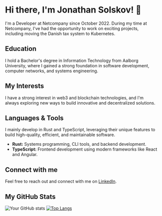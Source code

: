 # Hi there, I'm Jonathan Solskov! 👋

I'm a Developer at Netcompany since October 2022. During my time at Netcompany, I've had the opportunity to work on exciting projects, including moving the Danish tax system to Kubernetes.

## Education

I hold a Bachelor's degree in Information Technology from Aalborg University, where I gained a strong foundation in software development, computer networks, and systems engineering.

## My Interests

I have a strong interest in web3 and blockchain technologies, and I'm always exploring new ways to build innovative and decentralized solutions.

## Languages & Tools

I mainly develop in Rust and TypeScript, leveraging their unique features to build high-quality, efficient, and maintainable software.

- **Rust:** Systems programming, CLI tools, and backend development.
- **TypeScript:** Frontend development using modern frameworks like React and Angular.

## Connect with me

Feel free to reach out and connect with me on [LinkedIn](https://www.linkedin.com/in/solskov/).

## My GitHub Stats

![Your GitHub stats](https://github-readme-stats.vercel.app/api?username=Glubiz&show_icons=true&theme=dark)
[![Top Langs](https://github-readme-stats.vercel.app/api/top-langs/?username=Glubiz&hide=php&theme=dark)](https://github.com/Glubiz)
